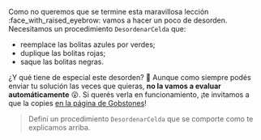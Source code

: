 Como no queremos que se termine esta maravillosa lección :face_with_raised_eyebrow: vamos a hacer un poco de desorden. Necesitamos un procedimiento `DesordenarCelda` que:

* reemplace las bolitas azules por verdes;
* duplique las bolitas rojas;
* saque las bolitas negras.

¿Y qué tiene de especial este desorden? :thinking: Aunque como siempre podés enviar tu solución las veces que quieras, **no la vamos a evaluar automáticamente** :open_mouth:. Si querés verla en funcionamiento, ¡te invitamos a que la copies [en la página de Gobstones](https://gobstones.github.io/gobstones-sr/)! 

> Definí un procedimiento `DesordenarCelda` que se comporte como te explicamos arriba.